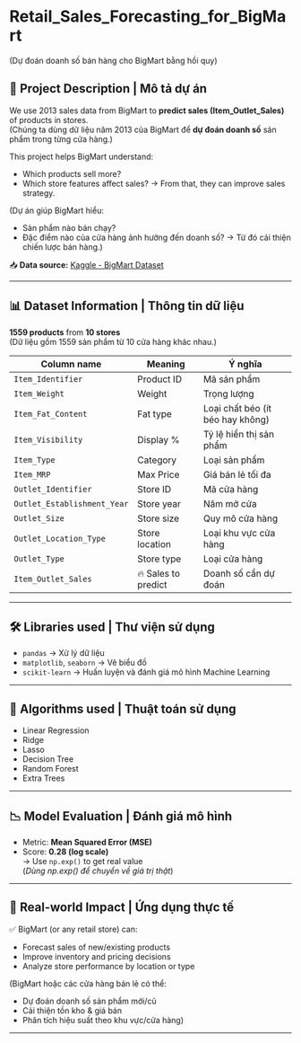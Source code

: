 # Retail_Sales_Forecasting_for_BigMart
(Dự đoán doanh số bán hàng cho BigMart bằng hồi quy)

## 🧾 Project Description | Mô tả dự án

We use 2013 sales data from BigMart to **predict sales (Item_Outlet_Sales)** of products in stores.  
(Chúng ta dùng dữ liệu năm 2013 của BigMart để **dự đoán doanh số** sản phẩm trong từng cửa hàng.)

This project helps BigMart understand:
- Which products sell more?
- Which store features affect sales?
→ From that, they can improve sales strategy.

(Dự án giúp BigMart hiểu:
- Sản phẩm nào bán chạy?
- Đặc điểm nào của cửa hàng ảnh hưởng đến doanh số?
→ Từ đó cải thiện chiến lược bán hàng.)

📥 **Data source:** [Kaggle - BigMart Dataset](https://www.kaggle.com/devashish0507/big-mart-sales-prediction)

---

## 📊 Dataset Information | Thông tin dữ liệu

**1559 products** from **10 stores**  
(Dữ liệu gồm 1559 sản phẩm từ 10 cửa hàng khác nhau.)

| Column name | Meaning | Ý nghĩa |
|-------------|---------|--------|
| `Item_Identifier` | Product ID | Mã sản phẩm |
| `Item_Weight` | Weight | Trọng lượng |
| `Item_Fat_Content` | Fat type | Loại chất béo (ít béo hay không) |
| `Item_Visibility` | Display % | Tỷ lệ hiển thị sản phẩm |
| `Item_Type` | Category | Loại sản phẩm |
| `Item_MRP` | Max Price | Giá bán lẻ tối đa |
| `Outlet_Identifier` | Store ID | Mã cửa hàng |
| `Outlet_Establishment_Year` | Store year | Năm mở cửa |
| `Outlet_Size` | Store size | Quy mô cửa hàng |
| `Outlet_Location_Type` | Store location | Loại khu vực cửa hàng |
| `Outlet_Type` | Store type | Loại cửa hàng |
| `Item_Outlet_Sales` | 🔥 Sales to predict | Doanh số cần dự đoán |

---

## 🛠️ Libraries used | Thư viện sử dụng

- `pandas` → Xử lý dữ liệu  
- `matplotlib`, `seaborn` → Vẽ biểu đồ  
- `scikit-learn` → Huấn luyện và đánh giá mô hình Machine Learning

---

## 🧠 Algorithms used | Thuật toán sử dụng

- Linear Regression  
- Ridge  
- Lasso  
- Decision Tree  
- Random Forest  
- Extra Trees

---

## 📉 Model Evaluation | Đánh giá mô hình

- Metric: **Mean Squared Error (MSE)**  
- Score: **0.28 (log scale)**  
→ Use `np.exp()` to get real value  
(*Dùng np.exp() để chuyển về giá trị thật*)

---

## 🎯 Real-world Impact | Ứng dụng thực tế

✅ BigMart (or any retail store) can:  
- Forecast sales of new/existing products  
- Improve inventory and pricing decisions  
- Analyze store performance by location or type

(BigMart hoặc các cửa hàng bán lẻ có thể:
- Dự đoán doanh số sản phẩm mới/cũ
- Cải thiện tồn kho & giá bán
- Phân tích hiệu suất theo khu vực/cửa hàng)

---

